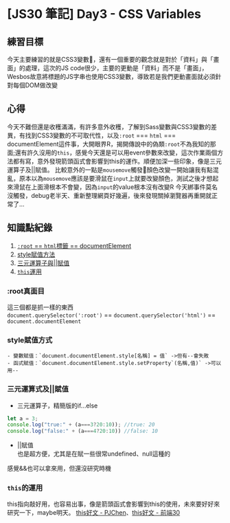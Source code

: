 # [JS30 筆記] Day3 - CSS Variables
## 練習目標
今天主要練習的就是CSS3變數，還有一個重要的觀念就是對於「資料」與「畫面」的處理，這次的JS code很少，主要的更動是「資料」而不是「畫面」，Wesbos故意將標題的JS字串也使用CSS3變數，導致若是我們更動畫面就必須針對每個DOM做改變
## 心得
今天不難但還是收穫滿滿，有許多意外收穫，了解到Sass變數與CSS3變數的差異，有找到CSS3變數的不可取代性，以及`:root` === `html` === documentElement這件事，大開眼界R，揭開傳說中的偽類`:root`不為我知的那面;還有許久沒用的`this`，感覺今天還是可以用event參數來改變，這次作業兩個方法都有寫，意外發現箭頭函式會影響到this的運作。順便加深一些印象，像是三元運算子及||賦值。
比較意外的一點是`mousemove`觸發顏色改變一開始讓我有點混亂，原本以為`mousemove`應該是要滑鼠在`input`上就要改變顏色，測試之後才想起來滑鼠在上面滑根本不會變，因為`input`的value根本沒有改變R
今天綁事件莫名沒觸發，debug老半天、重新整理網頁好幾遍，後來發現關掉瀏覽器再重開就正常了...
## 知識點紀錄
1. [`:root` == `html`標籤 == documentElement](#:root真面目)
2. [style賦值方法](#style賦值方式)
3. [三元運算子與||賦值](#三元運算子與||賦值)
4. [`this`運用](#`this`運用)
### :root真面目
這三個都是抓一樣的東西 <br>
`document.querySelector(':root')` == `document.querySelector('html')` == `document.documentElement`


### style賦值方式
    - 變數賦值：`document.documentElement.style[名稱] = 值` ->但有--會失敗
    - 函式賦值：`document.documentElement.style.setProperty`(名稱,值)` ->可以用--
### 三元運算式及||賦值
- 三元運算子，精簡版的if...else
```javascript
let a = 3;
console.log("true:" + (a===3?20:10)); //true: 20
console.log("false:" + (a===4?20:10)) //false: 10
```
- ||賦值 <br>
也是超方便，尤其是在賦一些很常undefined、null這種的 

感覺&&也可以拿來用，但還沒研究時機
### `this`的運用
this指向敲好用，也容易出事，像是箭頭函式會影響到this的使用，未來要好好來研究一下，maybe明天。
[this好文 - PJChen](https://pjchender.dev/javascript/js-arrow-function/)、[this好文 - 前端30](https://medium.com/schaoss-blog/%E5%89%8D%E7%AB%AF%E4%B8%89%E5%8D%81-10-js-%E4%B8%80%E8%88%AC%E5%87%BD%E5%BC%8F%E8%88%87%E7%AE%AD%E9%A0%AD%E5%87%BD%E5%BC%8F%E7%9A%84%E5%B7%AE%E7%95%B0-32ce9455ff1a)
